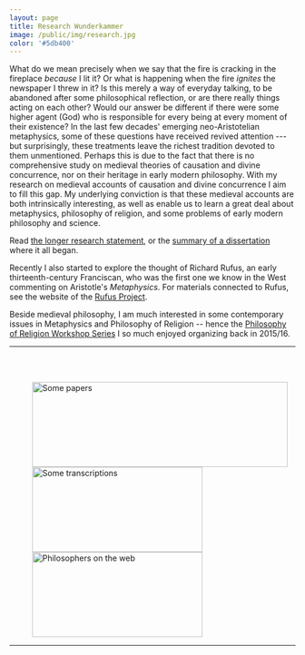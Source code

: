 ```yaml
---
layout: page
title: Research Wunderkammer
image: /public/img/research.jpg
color: '#5db400'
---
```


What do we mean precisely when we say that the fire is cracking in the fireplace *because* I lit it? Or what is happening when the fire *ignites* the newspaper I threw in it? Is this merely a way of everyday talking, to be abandoned after some philosophical reflection, or are there really things acting on each other? Would our answer be different if there were some higher agent (God) who is responsible for every being at every moment of their existence? In the last few decades' emerging neo-Aristotelian metaphysics, some of these questions have received revived attention --- but surprisingly, these treatments leave  the richest tradition devoted to them unmentioned. Perhaps this is due to the fact that there is no comprehensive study on medieval theories of causation and divine concurrence, nor on their heritage in early modern philosophy. With my research on medieval accounts of causation and divine concurrence I aim to fill this gap. My underlying conviction is that these medieval accounts are both intrinsically interesting, as well as enable us to learn a great deal about metaphysics, philosophy of religion, and some problems of early modern philosophy and science.


Read <a href="{{ site.baseurl }}/1_research/research.pdf">the longer research statement</a>, or the <a href="{{ site.baseurl }}/1_research/dissum.pdf">summary of a dissertation</a> where it all began.

Recently I also started to explore the thought of Richard Rufus, an early thirteenth-century Franciscan, who was the first one we know in the West commenting on Aristotle's *Metaphysics*. For materials connected to Rufus, see the website of the <a href="http://rrp.stanford.edu" target = "_blank">Rufus Project</a>.

Beside medieval philosophy, I am much interested in some contemporary issues in Metaphysics and Philosophy of Religion -- hence the <a href="{{ site.baseurl }}/public/archive/Religion">Philosophy of Religion Workshop Series</a> I so much enjoyed organizing back in 2015/16.

---


<div>
<br>
<br>

<a href="{{ site.baseurl }}/1_research/papers "><img src="{{ site.baseurl }}/public/img/papers.jpg" width="450" height="150" title="Some papers" hspace="40" /></a><br>
<a href="{{ site.baseurl }}/1_research/transcriptions "><img src="{{ site.baseurl }}/public/img/transcriptions.jpg" width="300" height="150" title="Some transcriptions" hspace="40" /></a><br>
<a href="{{ site.baseurl }}/1_research/links "><img src="{{ site.baseurl }}/public/img/links.png" width="300" height="150" title="Philosophers on the web" hspace="40" /></a>

</div>

---
